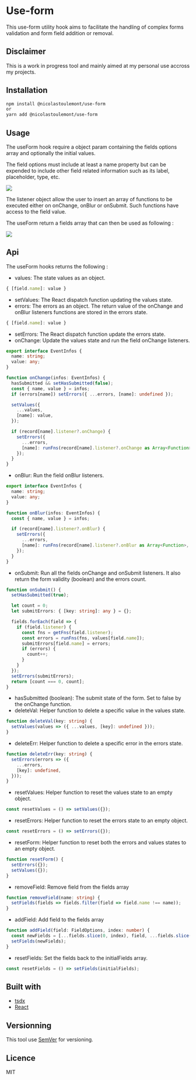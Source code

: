 # Use-form

This use-form utility hook aims to facilitate the handling of complex forms validation and form field addition or removal.

## Disclaimer

This is a work in progress tool and mainly aimed at my personal use accross my projects.

## Installation

```bash
npm install @nicolastoulemont/use-form
or
yarn add @nicolastoulemont/use-form
```

## Usage

The useForm hook require a object param containing the fields options array and optionally the initial values.

The field options must include at least a name property but can be expended to include other field related information such as its label, placeholder, type, etc.

![](img/basic_listeners.png)

The listener object allow the user to insert an array of functions to be executed either on onChange, onBlur or onSubmit. Such functions have access to the field value.

The useForm return a fields array that can then be used as following :

![](img/form_component.png)

## Api

The useForm hooks returns the following :

- values: The state values as an object.

```typescript
{ [field.name]: value }
```

- setValues: The React dispatch function updating the values state.
- errors: The errors as an object. The return value of the onChange and onBlur listeners functions are stored in the errors state.

```typescript
{ [field.name]: value }
```

- setErrors: The React dispatch function update the errors state.
- onChange: Update the values state and run the field onChange listeners.

```typescript
export interface EventInfos {
  name: string;
  value: any;
}

function onChange(infos: EventInfos) {
  hasSubmitted && setHasSubmitted(false);
  const { name, value } = infos;
  if (errors[name]) setErrors({ ...errors, [name]: undefined });

  setValues({
    ...values,
    [name]: value,
  });

  if (record[name].listener?.onChange) {
    setErrors({
      ...errors,
      [name]: runFns(record[name].listener?.onChange as Array<Function>, value),
    });
  }
}
```

- onBlur: Run the field onBlur listeners.

```typescript
export interface EventInfos {
  name: string;
  value: any;
}

function onBlur(infos: EventInfos) {
  const { name, value } = infos;

  if (record[name].listener?.onBlur) {
    setErrors({
      ...errors,
      [name]: runFns(record[name].listener?.onBlur as Array<Function>, value),
    });
  }
}
```

- onSubmit: Run all the fields onChange and onSubmit listeners. It also return the form validity (boolean) and the errors count.

```typescript
function onSubmit() {
  setHasSubmitted(true);

  let count = 0;
  let submitErrors: { [key: string]: any } = {};

  fields.forEach(field => {
    if (field.listener) {
      const fns = getFns(field.listener);
      const errors = runFns(fns, values[field.name]);
      submitErrors[field.name] = errors;
      if (errors) {
        count++;
      }
    }
  });
  setErrors(submitErrors);
  return [count === 0, count];
}
```

- hasSubmitted (boolean): The submit state of the form. Set to false by the onChange function.
- deleteVal: Helper function to delete a specific value in the values state.

```typescript
function deleteVal(key: string) {
  setValues(values => ({ ...values, [key]: undefined }));
}
```

- deleteErr: Helper function to delete a specific error in the errors state.

```typescript
function deleteErr(key: string) {
  setErrors(errors => ({
    ...errors,
    [key]: undefined,
  }));
}
```

- resetValues: Helper function to reset the values state to an empty object.

```typescript
const resetValues = () => setValues({});
```

- resetErrors: Helper function to reset the errors state to an empty object.

```typescript
const resetErrors = () => setErrors({});
```

- resetForm: Helper function to reset both the errors and values states to an empty object.

```typescript
function resetForm() {
  setErrors({});
  setValues({});
}
```

- removeField: Remove field from the fields array

```typescript
function removeField(name: string) {
  setFields(fields => fields.filter(field => field.name !== name));
}
```

- addField: Add field to the fields array

```typescript
function addField(field: FieldOptions, index: number) {
  const newFields = [...fields.slice(0, index), field, ...fields.slice(index)];
  setFields(newFields);
}
```

- resetFields: Set the fields back to the initialFields array.

```typescript
const resetFields = () => setFields(initialFields);
```

## Built with

- [tsdx](https://github.com/jaredpalmer/tsdx)
- [React](https://github.com/facebook/react)

## Versionning

This tool use [SemVer](http://semver.org/) for versioning.

## Licence

MIT
